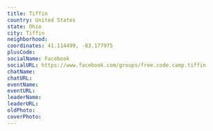```yaml
---
title: Tiffin
country: United States
state: Ohio
city: Tiffin
neighborhood: 
coordinates: 41.114499, -83.177975
plusCode:
socialName: Facebook
socialURL: https://www.facebook.com/groups/free.code.camp.tiffin
chatName:
chatURL:
eventName:
eventURL:
leaderName:
leaderURL:
oldPhoto: 
coverPhoto:
---
```

